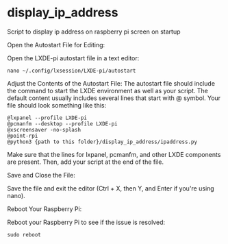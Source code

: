 # display_ip_address
Script to display ip address on raspberry pi screen on startup

Open the Autostart File for Editing:

Open the LXDE-pi autostart file in a text editor:

```nano ~/.config/lxsession/LXDE-pi/autostart```


Adjust the Contents of the Autostart File:
The autostart file should include the command to start the LXDE environment as well as your script. The default content usually includes several lines that start with @ symbol. Your file should look something like this:

```
@lxpanel --profile LXDE-pi
@pcmanfm --desktop --profile LXDE-pi
@xscreensaver -no-splash
@point-rpi
@python3 {path to this folder}/display_ip_address/ipaddress.py
```


Make sure that the lines for lxpanel, pcmanfm, and other LXDE components are present. Then, add your script at the end of the file.

Save and Close the File:

Save the file and exit the editor (Ctrl + X, then Y, and Enter if you're using nano).

Reboot Your Raspberry Pi:

Reboot your Raspberry Pi to see if the issue is resolved:

```
sudo reboot
```
